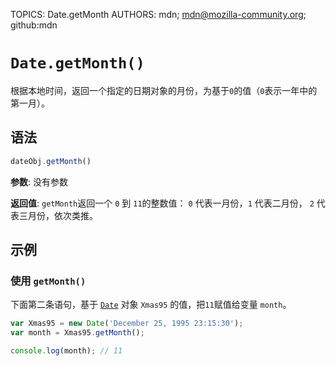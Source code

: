 TOPICS: Date.getMonth
AUTHORS: mdn; mdn@mozilla-community.org; github:mdn

# `Date.getMonth()`

根据本地时间，返回一个指定的日期对象的月份，为基于`0`的值（`0`表示一年中的第一月）。

## 语法

```javascript
dateObj.getMonth()
```

**参数**: 没有参数

**返回值**: `getMonth`返回一个 `0` 到 `11`的整数值： `0` 代表一月份，`1` 代表二月份， `2` 代表三月份，依次类推。

## 示例

### 使用 `getMonth()`

下面第二条语句，基于 [`Date`](/zh-hans/webfrontend/Date) 对象 `Xmas95` 的值，把`11`赋值给变量 `month`。

```javascript
var Xmas95 = new Date('December 25, 1995 23:15:30');
var month = Xmas95.getMonth();

console.log(month); // 11
```
